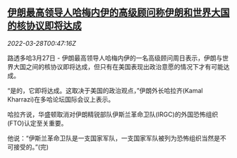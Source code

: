 <!--1648429263000-->
[伊朗最高领导人哈梅内伊的高级顾问称伊朗和世界大国的核协议即将达成](https://cn.reuters.com/article/iran-major-powers-deal-0327-sun-idCNKCS2LP01Z)
------

<div><i>2022-03-28T00:47:16Z</i></div><p>路透多哈3月27日 - 伊朗最高领导人哈梅内伊的一名高级顾问周日表示，伊朗与世界大国之间的核协议即将达成，但只有在美国表现出政治意愿的情况下才有可能达成。</p><p>“是的，它即将达成。这取决于美国的政治观点，”伊朗外长哈拉齐(Kamal Kharrazi)在多哈论坛国际会议上表示。</p><p>哈拉齐说，华盛顿取消对伊朗精锐部队伊斯兰革命卫队(IRGC)的外国恐怖组织(FTO)认定至关重要。</p><p>他说：“伊斯兰革命卫队是一支国家军队，一支国家军队被列为恐怖组织当然是不可接受的。”(完)</p>
